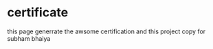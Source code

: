 # certificate

this page generrate the awsome certification 
and this project copy for subham bhaiya 
